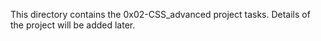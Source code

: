This directory contains the 0x02-CSS_advanced project tasks. Details of the project will be added later.
